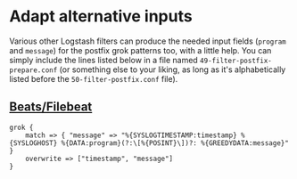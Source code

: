 Adapt alternative inputs
========================

Various other Logstash filters can produce the needed input fields (`program` and `message`) for the postfix grok patterns too, with a little help. You can simply include the lines listed below in a file named `49-filter-postfix-prepare.conf` (or something else to your liking, as long as it's alphabetically listed before the `50-filter-postfix.conf` file).

[Beats/Filebeat](https://www.elastic.co/guide/en/logstash/current/plugins-inputs-beats.html)
----------------

``` 
grok {
    match => { "message" => "%{SYSLOGTIMESTAMP:timestamp} %{SYSLOGHOST} %{DATA:program}(?:\[%{POSINT}\])?: %{GREEDYDATA:message}" }
    overwrite => ["timestamp", "message"]
}
```

